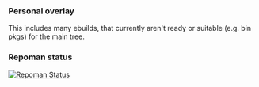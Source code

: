 ### Personal overlay
This includes many ebuilds, that currently aren't ready or suitable (e.g. bin pkgs) for the main tree.

### Repoman status
[![Repoman Status](https://travis-ci.org/mrueg/mrueg-overlay.png)](https://travis-ci.org/mrueg/mrueg-overlay)

